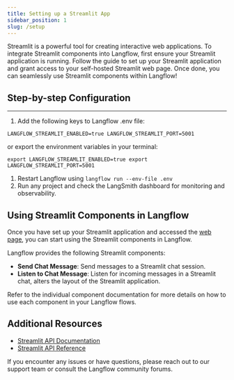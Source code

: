 ```yaml
---
title: Setting up a Streamlit App
sidebar_position: 1
slug: /setup
---
```




Streamlit is a powerful tool for creating interactive web applications. To integrate Streamlit components into Langflow, first ensure your Streamlit application is running. Follow the guide to set up your Streamlit application and grant access to your self-hosted Streamlit web page. Once done, you can seamlessly use Streamlit components within Langflow!


## Step-by-step Configuration


---


1. Add the following keys to Langflow .env file:

`LANGFLOW_STREAMLIT_ENABLED=true LANGFLOW_STREAMLIT_PORT=5001`


or export the environment variables in your terminal:


`export LANGFLOW_STREAMLIT_ENABLED=true export LANGFLOW_STREAMLIT_PORT=5001`

1. Restart Langflow using `langflow run --env-file .env`
2. Run any project and check the LangSmith dashboard for monitoring and observability.




## Using Streamlit Components in Langflow

Once you have set up your Streamlit application and accessed the [web page](https://localhost:5001/), you can start using the Streamlit components in Langflow.

Langflow provides the following Streamlit components:

- **Send Chat Message**: Send messages to a Streamlit chat session.
- **Listen to Chat Message**: Listen for incoming messages in a Streamlit chat, alters the layout of the Streamlit application.


Refer to the individual component documentation for more details on how to use each component in your Langflow flows.

## Additional Resources

- [Streamlit API Documentation](https://docs.streamlit.io/get-started)
- [Streamlit API Reference](https://docs.streamlit.io/develop/api-reference)


If you encounter any issues or have questions, please reach out to our support team or consult the Langflow community forums.

